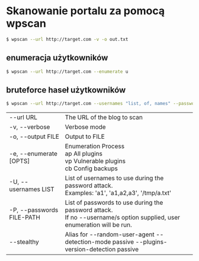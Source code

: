 # Skanowanie portalu za pomocą wpscan
```bash
$ wpscan --url http://target.com -v -o out.txt
```  
## enumeracja użytkowników
```bash
$ wpscan --url http://target.com --enumerate u
```  
## bruteforce haseł użytkowników
```bash
$ wpscan --url http://target.com --usernames "list, of, names" --passwords password/file/rockyou.txt
```

|||
|-|-|
|--url URL|The URL of the blog to scan|
|-v, --verbose|Verbose mode|
|-o, --output FILE|Output to FILE|
|-e, --enumerate [OPTS]|Enumeration Process<br>ap   All plugins<br>vp   Vulnerable plugins<br>cb   Config backups|
|-U, --usernames LIST|List of usernames to use during the password attack.<br>Examples: 'a1', 'a1,a2,a3', '/tmp/a.txt'|
|-P, --passwords FILE-PATH|List of passwords to use during the password attack.<br>If no --username/s option supplied, user enumeration will be run.|
|--stealthy|Alias for --random-user-agent --detection-mode passive --plugins-version-detection passive|

